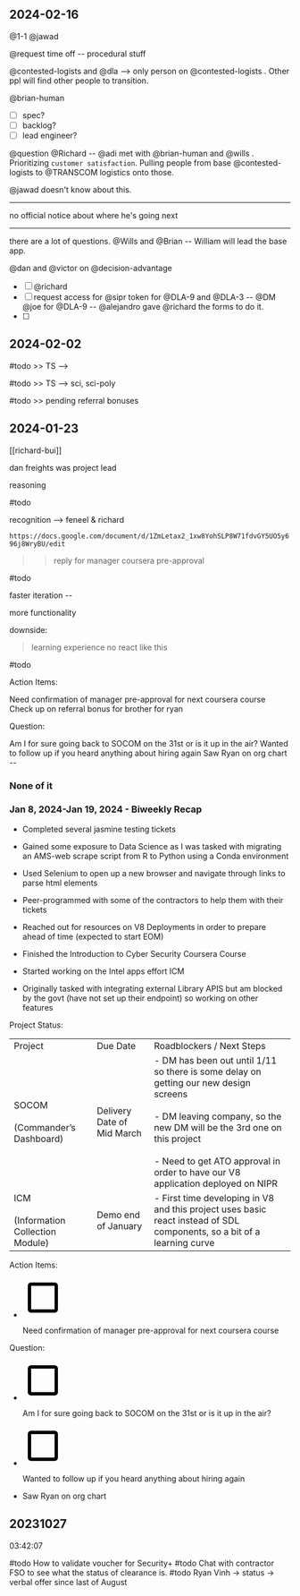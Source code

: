 ## 2024-02-16

@1-1 
@jawad 

@request time off -- procedural stuff

@contested-logists and @dla --> only person on @contested-logists . 
Other ppl will find other people to transition. 

@brian-human 

- [ ] spec?
- [ ] backlog?
- [ ] lead engineer?

@question @Richard -- @adi met with @brian-human and @wills . Prioritizing `customer satisfaction`. Pulling people from base @contested-logists to @TRANSCOM  logistics onto those. 

@jawad doesn't know about this. 

---

no official notice about where he's going next

---

there are a lot of questions. @Wills and @Brian -- William will lead the base app. 

@dan and @victor on @decision-advantage 

- [ ] @richard 
- [ ] request access for @sipr token for @DLA-9 and @DLA-3 -- @DM @joe for @DLA-9 -- @alejandro gave @richard the forms to do it.
- [ ] 

## 2024-02-02

#todo >> TS --> 

#todo >> TS --> sci, sci-poly

#todo >> pending referral bonuses
## 2024-01-23

[[richard-bui]] 

dan freights was project lead

reasoning 

#todo 

recognition --> feneel & richard

`https://docs.google.com/document/d/1ZmLetax2_1xw8YohSLP8W71fdvGY5UO5y696j8WryBU/edit`

>> reply for manager coursera pre-approval

#todo 

faster iteration --

more functionality

downside: 

> learning experience 
> no react like this



#todo 

Action Items:

Need confirmation of manager pre-approval for next coursera course
Check up on referral bonus for brother for ryan

Question:

Am I for sure going back to SOCOM on the 31st or is it up in the air?
Wanted to follow up if you heard anything about hiring again
Saw Ryan on org chart --

### None of it 

### Jan 8, 2024-Jan 19, 2024 - Biweekly Recap

- Completed several jasmine testing tickets
    
- Gained some exposure to Data Science as I was tasked with migrating an AMS-web scrape script from R to Python using a Conda environment
    

- Used Selenium to open up a new browser and navigate through links to parse html elements
    

- Peer-programmed with some of the contractors to help them with their tickets
    
- Reached out for resources on V8 Deployments in order to prepare ahead of time (expected to start EOM)
    
- Finished the Introduction to Cyber Security Coursera Course
    
- Started working on the Intel apps effort ICM
    

- Originally tasked with integrating external Library APIS but am blocked by the govt (have not set up their endpoint) so working on other features  
      

Project Status:

|   |   |   |
|---|---|---|
|Project|Due Date|Roadblockers / Next Steps|
|SOCOM<br><br>(Commander’s Dashboard)|Delivery Date of Mid March|- DM has been out until 1/11 so there is some delay on getting our new design screens<br>    <br>- DM leaving company, so the new DM will be the 3rd one on this project<br>    <br>- Need to get ATO approval in order to have our V8 application deployed on NIPR|
|ICM<br><br>(Information Collection Module)|Demo end of January|- First time developing in V8 and this project uses basic react instead of SDL components, so a bit of a learning curve|

  

Action Items:

- ![unchecked](data:image/png;base64,iVBORw0KGgoAAAANSUhEUgAAAEgAAABICAYAAABV7bNHAAAA1ElEQVR4Ae3bMQ4BURSFYY2xBuwQ7BIkTGxFRj9Oo9RdkXn5TvL3L19u+2ZmZmZmZhVbpH26pFcaJ9IrndMudb/CWadHGiden1bll9MIzqd79SUd0thY20qga4NA50qgoUGgoRJo/NL/V/N+QIAAAQIECBAgQIAAAQIECBAgQIAAAQIECBAgQIAAAQIECBAgQIAAAQIECBAgQIAAAQIEyFeEZyXQpUGgUyXQrkGgTSVQl/qGcG5pnkq3Sn0jOMv0k3Vpm05pmNjfsGPalFyOmZmZmdkbSS9cKbtzhxMAAAAASUVORK5CYII=)
    
    Need confirmation of manager pre-approval for next coursera course
    

  

Question:

- ![unchecked](data:image/png;base64,iVBORw0KGgoAAAANSUhEUgAAAEgAAABICAYAAABV7bNHAAAA1ElEQVR4Ae3bMQ4BURSFYY2xBuwQ7BIkTGxFRj9Oo9RdkXn5TvL3L19u+2ZmZmZmZhVbpH26pFcaJ9IrndMudb/CWadHGiden1bll9MIzqd79SUd0thY20qga4NA50qgoUGgoRJo/NL/V/N+QIAAAQIECBAgQIAAAQIECBAgQIAAAQIECBAgQIAAAQIECBAgQIAAAQIECBAgQIAAAQIEyFeEZyXQpUGgUyXQrkGgTSVQl/qGcG5pnkq3Sn0jOMv0k3Vpm05pmNjfsGPalFyOmZmZmdkbSS9cKbtzhxMAAAAASUVORK5CYII=)
    
    Am I for sure going back to SOCOM on the 31st or is it up in the air?
    
- ![unchecked](data:image/png;base64,iVBORw0KGgoAAAANSUhEUgAAAEgAAABICAYAAABV7bNHAAAA1ElEQVR4Ae3bMQ4BURSFYY2xBuwQ7BIkTGxFRj9Oo9RdkXn5TvL3L19u+2ZmZmZmZhVbpH26pFcaJ9IrndMudb/CWadHGiden1bll9MIzqd79SUd0thY20qga4NA50qgoUGgoRJo/NL/V/N+QIAAAQIECBAgQIAAAQIECBAgQIAAAQIECBAgQIAAAQIECBAgQIAAAQIECBAgQIAAAQIEyFeEZyXQpUGgUyXQrkGgTSVQl/qGcG5pnkq3Sn0jOMv0k3Vpm05pmNjfsGPalFyOmZmZmdkbSS9cKbtzhxMAAAAASUVORK5CYII=)
    
    Wanted to follow up if you heard anything about hiring again
    

- Saw Ryan on org chart
    




## 20231027
03:42:07

#todo How to validate voucher for Security+
#todo Chat with contractor FSO to see what the status of clearance is. 
#todo Ryan Vinh -> status -> verbal offer since last of August
